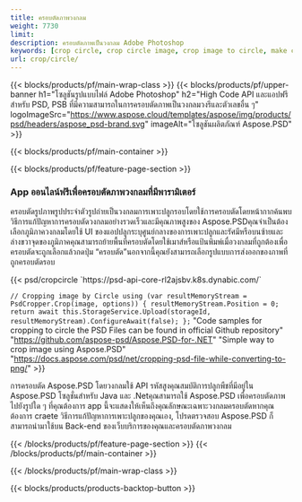 ```yaml
---
title: ครอบตัดภาพวงกลม
weight: 7730
limit: 
description: ครอบตัดภาพเป็นวงกลม Adobe Photoshop
keywords: [crop circle, crop circle image, crop image to circle, make circle photo]
url: crop/circle/
---
```

{{< blocks/products/pf/main-wrap-class >}}
{{< blocks/products/pf/upper-banner h1="โซลูชันรูปแบบไฟล์ Adobe Photoshop" h2="High Code API และแอปฟรีสำหรับ PSD, PSB ที่มีความสามารถในการครอบตัดภาพเป็นวงกลมวงรีและตัวเลขอื่น ๆ" logoImageSrc="https://www.aspose.cloud/templates/aspose/img/products/psd/headers/aspose_psd-brand.svg" imageAlt="โซลูชันผลิตภัณฑ์ Aspose.PSD" >}}

{{< blocks/products/pf/main-container >}}

{{< blocks/products/pf/feature-page-section >}}
<h3 class="headingpdleft">App ออนไลน์ฟรีเพื่อครอบตัดภาพวงกลมที่มีพารามิเตอร์</h3>
<p>ครอบตัดรูปภาพรูปประจำตัวรูปถ่ายเป็นวงกลมการเพาะปลูกรอบโดยใช้การครอบตัดโดยหน้ากากค้นพบวิธีการแก้ปัญหาการครอบตัดวงกลมอย่างรวดเร็วและมีคุณภาพสูงของ Aspose.PSDคุณจำเป็นต้องเลือกภูมิภาควงกลมโดยใช้ UI ของแอปปลูกระบุศูนย์กลางของการเพาะปลูกและรัศมีหรือบนซ้ายและล่างขวาจุดของภูมิภาคคุณสามารถย้ายพื้นที่ครอบตัดโดยใช้เมาส์หรือแป้นพิมพ์เมื่อวงกลมที่ถูกต้องเพื่อครอบตัดจะถูกเลือกแล้วกดปุ่ม “ครอบตัด”นอกจากนี้คุณยังสามารถเลือกรูปแบบการส่งออกของภาพที่ถูกครอบตัดรอบ</p>
{{< psd/cropcircle `https://psd-api-core-rl2ajsbv.k8s.dynabic.com/` 

`// Cropping image by Circle
using (var resultMemoryStream = PsdCropper.Crop(image, options))
{
	resultMemoryStream.Position = 0;
	return await this.StorageService.Upload(storageId, resultMemoryStream).ConfigureAwait(false);
};` 
"Code samples for cropping to circle the PSD Files can be found in official Github repository"  "https://github.com/aspose-psd/Aspose.PSD-for-.NET" 
"Simple way to crop image using Aspose.PSD" "https://docs.aspose.com/psd/net/cropping-psd-file-while-converting-to-png/" >}}
<p>การครอบตัด Aspose.PSD โดยวงกลมใช้ API รหัสสูงคุณสมบัติการปลูกพืชที่มีอยู่ใน Aspose.PSD โซลูชั่นสำหรับ Java และ .Netคุณสามารถใช้ Aspose.PSD เพื่อครอบตัดภาพไปยังรูปใด ๆ ที่คุณต้องการ app นี้จะแสดงให้เห็นถึงคุณลักษณะเฉพาะวงกลมครอบตัดหากคุณต้องการ craete วิธีการแก้ปัญหาการเพาะปลูกของคุณเอง, โปรดตรวจสอบ Aspose.PSD ก็สามารถนำมาใช้บน Back-end ของเว็บบริการของคุณและครอบตัดภาพวงกลม</p>
<!--<ul>
<li><a href="psb">PSB Circle Crop</a></li>
<li><a href="ellipse">Ellipse crop App</a></li>
</ul>-->
{{< /blocks/products/pf/feature-page-section >}}
{{< /blocks/products/pf/main-container >}}


{{< /blocks/products/pf/main-wrap-class >}}

{{< blocks/products/products-backtop-button >}}
